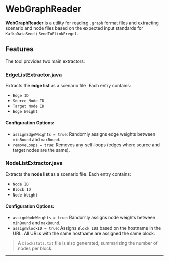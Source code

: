# WebGraphReader

**WebGraphReader** is a utility for reading `.graph` format files and extracting scenario and node files based on the expected input standards for `KafkaDataSend` / `SendToFlinkPregel`.

## Features

The tool provides two main extractors:



### EdgeListExtractor.java

Extracts the **edge list** as a scenario file. Each entry contains:

- `Edge ID`
- `Source Node ID`
- `Target Node ID`
- `Edge Weight`

#### Configuration Options:

- `assignEdgeWeights = true`: Randomly assigns edge weights between `minBound` and `maxBound`.
- `removeLoops = true`: Removes any self-loops (edges where source and target nodes are the same).



### NodeListExtractor.java

Extracts the **node list** as a scenario file. Each entry contains:

- `Node ID`
- `Block ID`
- `Node Weight`

#### Configuration Options:

- `assignNodeWeights = true`: Randomly assigns node weights between `minBound` and `maxBound`.
- `assignBlockID = true`: Assigns `Block ID`s based on the hostname in the URL. All URLs with the same hostname are assigned the same block.

> A `blockstats.txt` file is also generated, summarizing the number of nodes per block.

---
